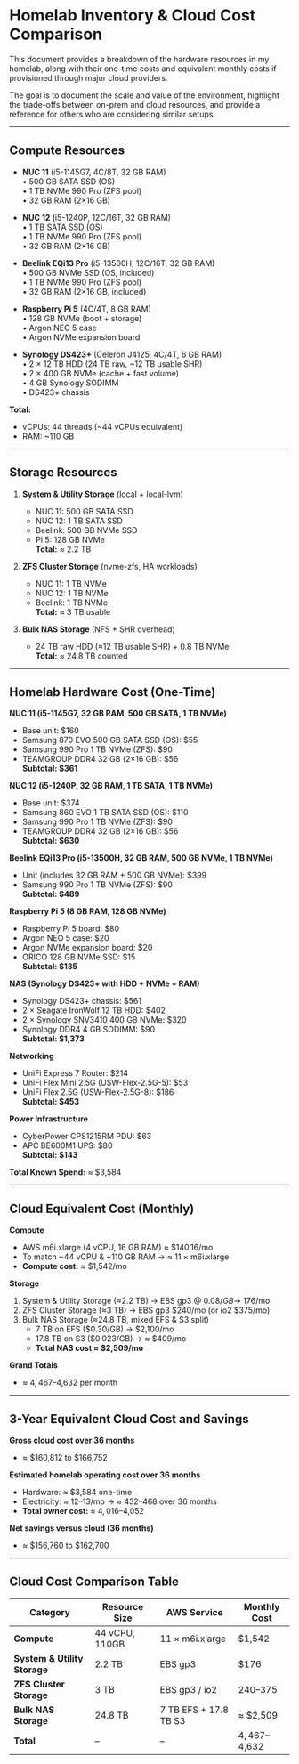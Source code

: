 # Homelab Inventory & Cloud Cost Comparison

This document provides a breakdown of the hardware resources in my homelab, along with their one-time costs and equivalent monthly costs if provisioned through major cloud providers.

The goal is to document the scale and value of the environment, highlight the trade-offs between on-prem and cloud resources, and provide a reference for others who are considering similar setups.

---

## Compute Resources

- **NUC 11** (i5-1145G7, 4C/8T, 32 GB RAM)  
  • 500 GB SATA SSD (OS)  
  • 1 TB NVMe 990 Pro (ZFS pool)  
  • 32 GB RAM (2×16 GB)

- **NUC 12** (i5-1240P, 12C/16T, 32 GB RAM)  
  • 1 TB SATA SSD (OS)  
  • 1 TB NVMe 990 Pro (ZFS pool)  
  • 32 GB RAM (2×16 GB)

- **Beelink EQi13 Pro** (i5-13500H, 12C/16T, 32 GB RAM)  
  • 500 GB NVMe SSD (OS, included)  
  • 1 TB NVMe 990 Pro (ZFS pool)  
  • 32 GB RAM (2×16 GB, included)

- **Raspberry Pi 5** (4C/4T, 8 GB RAM)  
  • 128 GB NVMe (boot + storage)  
  • Argon NEO 5 case  
  • Argon NVMe expansion board

- **Synology DS423+** (Celeron J4125, 4C/4T, 6 GB RAM)  
  • 2 × 12 TB HDD (24 TB raw, ~12 TB usable SHR)  
  • 2 × 400 GB NVMe (cache + fast volume)  
  • 4 GB Synology SODIMM  
  • DS423+ chassis

**Total:**

- vCPUs: 44 threads (~44 vCPUs equivalent)
- RAM: ~110 GB

---

## Storage Resources

1. **System & Utility Storage** (local + local-lvm)
    - NUC 11: 500 GB SATA SSD
    - NUC 12: 1 TB SATA SSD
    - Beelink: 500 GB NVMe SSD
    - Pi 5: 128 GB NVMe  
      **Total:** ≈ 2.2 TB

2. **ZFS Cluster Storage** (nvme-zfs, HA workloads)
    - NUC 11: 1 TB NVMe
    - NUC 12: 1 TB NVMe
    - Beelink: 1 TB NVMe  
      **Total:** ≈ 3 TB usable

3. **Bulk NAS Storage** (NFS + SHR overhead)
    - 24 TB raw HDD (≈12 TB usable SHR) + 0.8 TB NVMe  
      **Total:** ≈ 24.8 TB counted

---

## Homelab Hardware Cost (One-Time)

**NUC 11 (i5-1145G7, 32 GB RAM, 500 GB SATA, 1 TB NVMe)**

- Base unit: $160
- Samsung 870 EVO 500 GB SATA SSD (OS): $55
- Samsung 990 Pro 1 TB NVMe (ZFS): $90
- TEAMGROUP DDR4 32 GB (2×16 GB): $56  
  **Subtotal: $361**

**NUC 12 (i5-1240P, 32 GB RAM, 1 TB SATA, 1 TB NVMe)**

- Base unit: $374
- Samsung 860 EVO 1 TB SATA SSD (OS): $110
- Samsung 990 Pro 1 TB NVMe (ZFS): $90
- TEAMGROUP DDR4 32 GB (2×16 GB): $56  
  **Subtotal: $630**

**Beelink EQi13 Pro (i5-13500H, 32 GB RAM, 500 GB NVMe, 1 TB NVMe)**

- Unit (includes 32 GB RAM + 500 GB NVMe): $399
- Samsung 990 Pro 1 TB NVMe (ZFS): $90  
  **Subtotal: $489**

**Raspberry Pi 5 (8 GB RAM, 128 GB NVMe)**

- Raspberry Pi 5 board: $80
- Argon NEO 5 case: $20
- Argon NVMe expansion board: $20
- ORICO 128 GB NVMe SSD: $15  
  **Subtotal: $135**

**NAS (Synology DS423+ with HDD + NVMe + RAM)**

- Synology DS423+ chassis: $561
- 2 × Seagate IronWolf 12 TB HDD: $402
- 2 × Synology SNV3410 400 GB NVMe: $320
- Synology DDR4 4 GB SODIMM: $90  
  **Subtotal: $1,373**

**Networking**

- UniFi Express 7 Router: $214
- UniFi Flex Mini 2.5G (USW-Flex-2.5G-5): $53
- UniFi Flex 2.5G (USW-Flex-2.5G-8): $186  
  **Subtotal: $453**

**Power Infrastructure**

- CyberPower CPS1215RM PDU: $63
- APC BE600M1 UPS: $80  
  **Subtotal: $143**

**Total Known Spend:** ≈ $3,584

---

## Cloud Equivalent Cost (Monthly)

**Compute**

- AWS m6i.xlarge (4 vCPU, 16 GB RAM) ≈ $140.16/mo
- To match ~44 vCPU & ~110 GB RAM → ≈ 11 × m6i.xlarge
- **Compute cost:** ≈ $1,542/mo

**Storage**

1. System & Utility Storage (≈2.2 TB) → EBS gp3 @ $0.08/GB → ~$176/mo
2. ZFS Cluster Storage (≈3 TB) → EBS gp3 $240/mo (or io2 $375/mo)
3. Bulk NAS Storage (≈24.8 TB, mixed EFS & S3 split)
    - 7 TB on EFS ($0.30/GB) → $2,100/mo
    - 17.8 TB on S3 ($0.023/GB) → ≈ $409/mo
    - **Total NAS cost ≈ $2,509/mo**

**Grand Totals**

- ≈ $4,467–$4,632 per month

---

## 3-Year Equivalent Cloud Cost and Savings

**Gross cloud cost over 36 months**

- ≈ $160,812 to $166,752

**Estimated homelab operating cost over 36 months**

- Hardware: ≈ $3,584 one-time
- Electricity: ≈ $12–$13/mo → ≈ $432–$468 over 36 months
- **Total owner cost:** ≈ $4,016–$4,052

**Net savings versus cloud (36 months)**

- ≈ $156,760 to $162,700

---

## Cloud Cost Comparison Table

| Category                     | Resource Size  | AWS Service           | Monthly Cost  |
| ---------------------------- | -------------- | --------------------- | ------------- |
| **Compute**                  | 44 vCPU, 110GB | 11 × m6i.xlarge       | $1,542        |
| **System & Utility Storage** | 2.2 TB         | EBS gp3               | $176          |
| **ZFS Cluster Storage**      | 3 TB           | EBS gp3 / io2         | $240–$375     |
| **Bulk NAS Storage**         | 24.8 TB        | 7 TB EFS + 17.8 TB S3 | ≈ $2,509      |
| **Total**                    | –              | –                     | $4,467–$4,632 |
